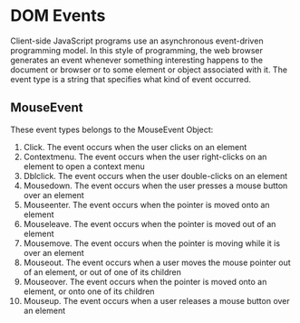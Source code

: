 # DOM Events
Client-side JavaScript programs use an asynchronous event-driven programming model.
In this style of programming, the web browser generates an event whenever something interesting happens
to the document or browser or to some element or object associated with it.
The event type is a string that specifies what kind of event occurred.

## MouseEvent
These event types belongs to the MouseEvent Object:

1. Click. The event occurs when the user clicks on an element
2. Contextmenu. The event occurs when the user right-clicks on an element to open a context menu
3. Dblclick. The event occurs when the user double-clicks on an element
4. Mousedown. The event occurs when the user presses a mouse button over an element
5. Mouseenter. The event occurs when the pointer is moved onto an element
6. Mouseleave. The event occurs when the pointer is moved out of an element
7. Mousemove. The event occurs when the pointer is moving while it is over an element
8. Mouseout. The event occurs when a user moves the mouse pointer out of an element, or out of one of its children
9. Mouseover. The event occurs when the pointer is moved onto an element, or onto one of its children
10. Mouseup. The event occurs when a user releases a mouse button over an element

